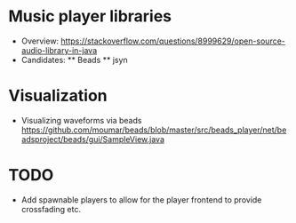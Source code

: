# Music player libraries
* Overview: https://stackoverflow.com/questions/8999629/open-source-audio-library-in-java
* Candidates: 
** Beads
** jsyn

# Visualization
* Visualizing waveforms via beads https://github.com/moumar/beads/blob/master/src/beads_player/net/beadsproject/beads/gui/SampleView.java

# TODO
* Add spawnable players to allow for the player frontend to provide crossfading etc.